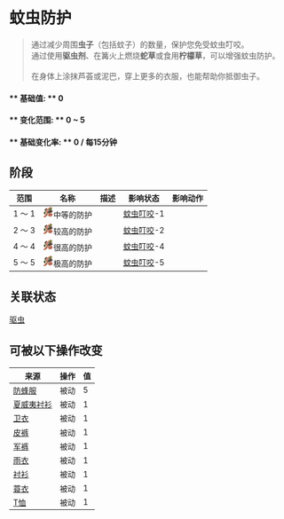 # 蚊虫防护  
> 通过减少周围<b>虫子</b>（包括蚊子）的数量，保护您免受蚊虫叮咬。<br>通过使用<b>驱虫剂</b>、在篝火上燃烧<b>蛇草</b>或食用<b>柠檬草</b>，可以增强蚊虫防护。<br><br>在身体上涂抹芦荟或泥巴，穿上更多的衣服，也能帮助你抵御虫子。  
  
#### ** 基础值: ** 0   
#### ** 变化范围: ** 0 ~ 5  
#### ** 基础变化率: ** 0 / 每15分钟  
## 阶段  
范围  |  名称  |  描述  |  影响状态  |  影响动作  
----  |  ----  |  ----  |  ----  |  ----  
1 ～ 1  |  <img decoding="async" src="Sprite/Bugs.png" href="a.md" style="max-width:20px;max-height:20px;">中等的防护  |    |  [蚊虫叮咬](BugDamage.md)-1  |    
2 ～ 3  |  <img decoding="async" src="Sprite/Bugs.png" href="a.md" style="max-width:20px;max-height:20px;">较高的防护  |    |  [蚊虫叮咬](BugDamage.md)-2  |    
4 ～ 4  |  <img decoding="async" src="Sprite/Bugs.png" href="a.md" style="max-width:20px;max-height:20px;">很高的防护  |    |  [蚊虫叮咬](BugDamage.md)-4  |    
5 ～ 5  |  <img decoding="async" src="Sprite/Bugs.png" href="a.md" style="max-width:20px;max-height:20px;">极高的防护  |    |  [蚊虫叮咬](BugDamage.md)-5  |    
## 关联状态  
[驱虫](BugRepellentApplied.md)  
## 可被以下操作改变  
来源  |  操作  |  值  
----  |  ----  |  ----  
[防蜂服](BeeSuit.md)  |  被动  |  5  
[夏威夷衬衫](HawaiianShirt.md)  |  被动  |  1  
[卫衣](HoodieRetromation.md)  |  被动  |  1  
[皮裤](LeatherPants.md)  |  被动  |  1  
[军裤](MilitaryPants.md)  |  被动  |  1  
[雨衣](Raincoat.md)  |  被动  |  1  
[衬衫](ShirtFiber.md)  |  被动  |  1  
[蓑衣](StrawCape.md)  |  被动  |  1  
[T恤](T-Shirt.md)  |  被动  |  1  
